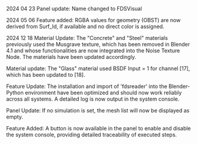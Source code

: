 2024 04 23
Panel update: Name changed to FDSVisual

2024 05 06
Feature added: RGBA values for geometry (OBST) are now derived from Surf_Id, if available and no direct color is assigned.

2024 12 18
Material Update: The "Concrete" and "Steel" materials previously used the Musgrave texture, which has been removed in Blender 4.1 and whose functionalities are now integrated into the Noise Texture Node. The materials have been updated accordingly.

Material update: The "Glass" material used BSDF Input = 1 for channel [17], which has been updated to [18].

Feature Update: The installation and import of 'fdsreader' into the Blender-Python environment have been optimized and should now work reliably across all systems. A detailed log is now output in the system console.

Panel Update: If no simulation is set, the mesh list will now be displayed as empty.

Feature Added: A button is now available in the panel to enable and disable the system console, providing detailed traceability of executed steps.


